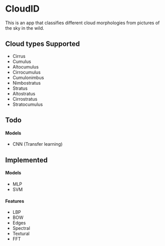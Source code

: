 CloudID
===

This is an app that classifies different cloud morphologies from pictures of the sky in the wild.

Cloud types Supported
---
- Cirrus
- Cumulus
- Altocumulus
- Cirrocumulus
- Cumulonimbus
- Nimbostratus
- Stratus
- Altostratus
- Cirrostratus
- Stratocumulus

Todo
---
#### Models
- CNN (Transfer learning)

Implemented
---
#### Models
- MLP
- SVM

#### Features
- LBP
- BOW
- Edges
- Spectral
- Textural
- FFT
